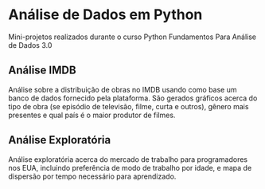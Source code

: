 # Análise de Dados em Python
 Mini-projetos realizados durante o curso Python Fundamentos Para Análise de Dados 3.0
 
 ## Análise IMDB
 Análise sobre a distribuição de obras no IMDB usando como base um banco de dados fornecido pela plataforma. São gerados gráficos acerca do tipo de obra (se episódio de televisão, filme, curta e outros), gênero mais presentes e qual país é o maior produtor de filmes.
 
 ## Análise Exploratória
 Análise exploratória acerca do mercado de trabalho para programadores nos EUA, incluindo preferência de modo de trabalho por idade, e mapa de dispersão por tempo necessário para aprendizado.
 
